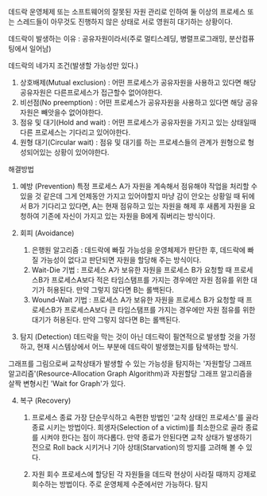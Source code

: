 데드락
운영체제 또는 소프트웨어의 잘못된 자원 관리로 인하여 둘 이상의 프로세스 또는 스레드들이 아무것도 진행하지 않은 상태로 서로 영원히 대기하는 상황이다.

데드락이 발생하는 이유 : 공유자원이라서(주로 멀티스레딩, 병렬프로그래밍, 분산컴퓨팅에서 일어남)

데드락의 네가지 조건(발생할 가능성만 있다.)
1. 상호배제(Mutual exclusion) : 어떤 프로세스가 공유자원을 사용하고 있다면 해당 공유자원은 다른프로세스가 접근할수 없어야한다.
2. 비선점(No preemption) : 어떤 프로세스가 공유자원을 사용하고 있다면 해당 공유자원은 빼앗을수 없어야한다.
3. 점유 및 대기(Hold and wait) : 어떤 프로세스가 공유자원을 가지고 있는 상태일때 다른 프로세스는 기다리고 있어야한다.
4. 원형 대기(Circular wait) : 점유 및 대기를 하는 프로세스들의 관계가 원형으로 형성되어있는 상황이 있어야한다.

해결방법
1. 예방 (Prevention)
특정 프로세스 A가 자원을 계속해서 점유해야 작업을 처리할 수 있을 것 같은데 그게 언제동안 가지고 있어야할지 마냥 감이 안오는 상황일 때 뒤에서 B가 기다리고 있다면, A는 현재 점유하고 있는 자원을 해제 후 새롭게 자원을 요청하여 기존에 자신이 가지고 있는 자원을 B에게 줘버리는 방식이다.

2. 회피 (Avoidance)
    1. 은행원 알고리즘 : 데드락에 빠질 가능성을 운영체제가 판단한 후, 데드락에 빠질 가능성이 없다고 판단되면 자원을 할당해 주는 방식이다. 
    2. Wait-Die 기법 : 프로세스 A가 보유한 자원을 프로세스 B가 요청할 때 프로세스B가 프로세스A보다 적은 타임스탬프를 가지는 경우에만 자원 점유를 위한 대기가 허용된다. 만약 그렇지 않다면 B는 롤백된다.
    3. Wound-Wait 기법 : 프로세스 A가 보유한 자원을 프로세스 B가 요청할 때 프로세스B가 프로세스A보다 큰 타임스탬프를 가지는 경우에만 자원 점유를 위한 대기가 허용된다. 만약 그렇지 않다면 B는 롤백된다.

3. 탐지 (Detection)
데드락을 막는 것이 아닌 데드락이 필연적으로 발생할 것을 가정하고, 현재 시스템상에서 어느 부분에 데드락이 발생했는지를 탐색하는 방식.

그래프를 그림으로써 교착상태가 발생할 수 있는 가능성을 탐지하는 '자원할당 그래프 알고리즘'(Resource-Allocation Graph Algorithm)과 자원할당 그래프 알고리즘을 살짝 변형시킨 'Wait for Graph'가 있다.

4. 복구 (Recovery)
    1. 프로세스 종료
    가장 단순무식하고 속편한 방법인 '교착 상태인 프로세스'를 골라 종료 시키는 방법이다. 희생자(Selection of a victim)를 최소한으로 골라 종료를 시켜야 한다는 점이 까다롭다. 만약 종료가 안된다면 교착 상태가 발생하기 전으로 Roll back 시키거나 기아 상태(Starvation)의 방지를 고려해 볼 수 있다.

    2. 자원 회수
    프로세스에 할당된 각 자원들을 데드락 현상이 사라질 때까지 강제로 회수하는 방법이다. 주로 운영체제 수준에서만 가능하다.
    탐지
